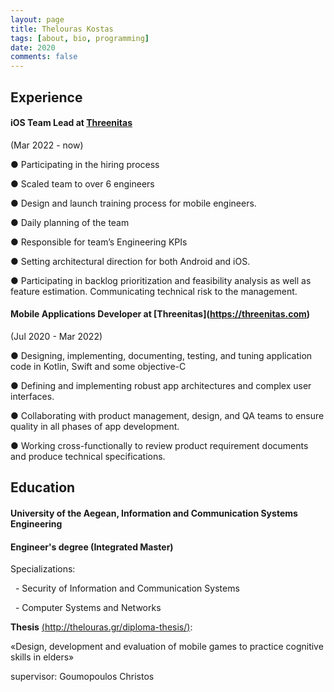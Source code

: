 ```yaml
---
layout: page
title: Thelouras Kostas
tags: [about, bio, programming]
date: 2020
comments: false
---
```

    

## Experience
#### iOS Team Lead at [Threenitas](https://threenitas.com)
(Mar 2022 - now)

● Participating in the hiring process

● Scaled team to over 6 engineers

● Design and launch training process for mobile engineers.

● Daily planning of the team

● Responsible for team’s Engineering KPIs

● Setting  architectural direction for both  Android and iOS.

● Participating in backlog prioritization and feasibility analysis as well as feature estimation. Communicating technical risk to the management.

#### Mobile Applications Developer at **[Threenitas]**(https://threenitas.com)
(Jul 2020 - Mar 2022)

 ● Designing, implementing, documenting, testing, and tuning application code in Kotlin, Swift and some objective-C

 ● Defining and implementing robust app architectures and complex user interfaces.

 ● Collaborating with product management, design, and QA teams to ensure quality in all phases of app development.

 ● Working cross-functionally to review product requirement documents and produce technical specifications.
  




## Education

#### University of the Aegean, Information and Communication Systems Engineering

#### Engineer's degree (Integrated Master)


Specializations:

&nbsp;&nbsp;- Security of Information and Communication Systems

&nbsp;&nbsp;- Computer Systems and Networks


**Thesis** [(http://thelouras.gr/diploma-thesis/)](http://thelouras.gr/diploma-thesis/):

«Design, development and evaluation of mobile games to practice cognitive skills in elders»

supervisor: Goumopoulos Christos

